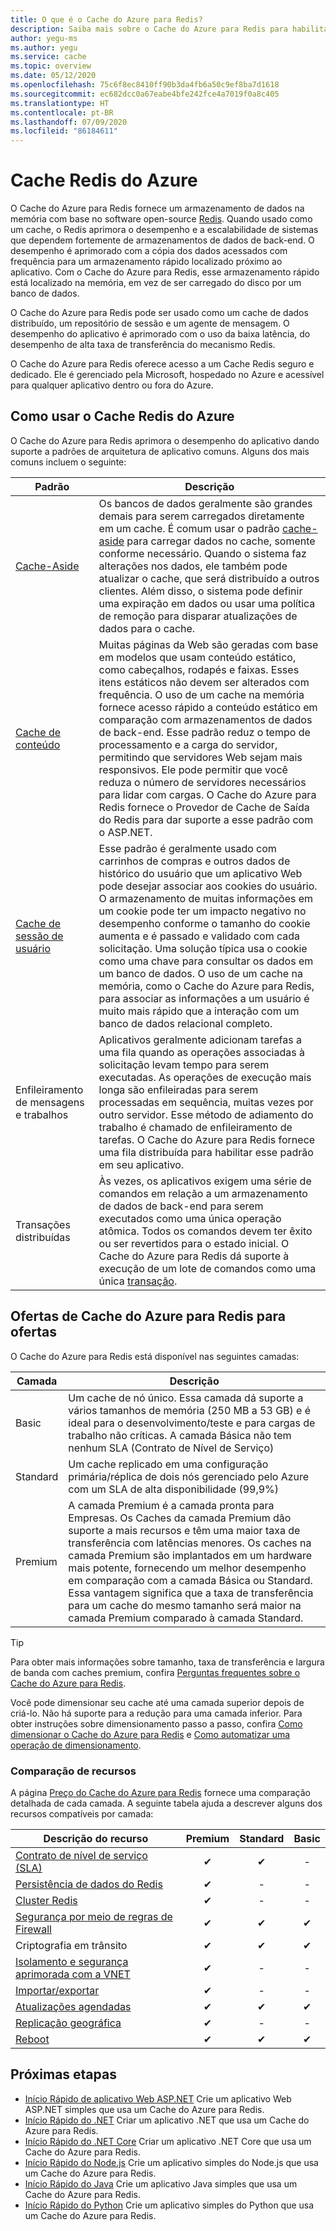 ```yaml
---
title: O que é o Cache do Azure para Redis?
description: Saiba mais sobre o Cache do Azure para Redis para habilitar cache-aside, armazenamento em cache de conteúdo, armazenamento em cache de sessão do usuário, enfileiramento de trabalhos e mensagens e transações distribuídas.
author: yegu-ms
ms.author: yegu
ms.service: cache
ms.topic: overview
ms.date: 05/12/2020
ms.openlocfilehash: 75c6f8ec8410ff90b3da4fb6a50c9ef8ba7d1618
ms.sourcegitcommit: ec682dcc0a67eabe4bfe242fce4a7019f0a8c405
ms.translationtype: HT
ms.contentlocale: pt-BR
ms.lasthandoff: 07/09/2020
ms.locfileid: "86184611"
---
```

# <a name="azure-cache-for-redis"></a>Cache Redis do Azure

O Cache do Azure para Redis fornece um armazenamento de dados na memória com base no software open-source [Redis](https://redis.io/). Quando usado como um cache, o Redis aprimora o desempenho e a escalabilidade de sistemas que dependem fortemente de armazenamentos de dados de back-end. O desempenho é aprimorado com a cópia dos dados acessados com frequência para um armazenamento rápido localizado próximo ao aplicativo. Com o Cache do Azure para Redis, esse armazenamento rápido está localizado na memória, em vez de ser carregado do disco por um banco de dados.

O Cache do Azure para Redis pode ser usado como um cache de dados distribuído, um repositório de sessão e um agente de mensagem. O desempenho do aplicativo é aprimorado com o uso da baixa latência, do desempenho de alta taxa de transferência do mecanismo Redis.

O Cache do Azure para Redis oferece acesso a um Cache Redis seguro e dedicado. Ele é gerenciado pela Microsoft, hospedado no Azure e acessível para qualquer aplicativo dentro ou fora do Azure.

## <a name="using-azure-cache-for-redis"></a>Como usar o Cache Redis do Azure

O Cache do Azure para Redis aprimora o desempenho do aplicativo dando suporte a padrões de arquitetura de aplicativo comuns. Alguns dos mais comuns incluem o seguinte:

| Padrão      | Descrição                                        |
| ------------ | -------------------------------------------------- |
| [Cache-Aside](cache-web-app-cache-aside-leaderboard.md) | Os bancos de dados geralmente são grandes demais para serem carregados diretamente em um cache. É comum usar o padrão [cache-aside](https://docs.microsoft.com/azure/architecture/patterns/cache-aside) para carregar dados no cache, somente conforme necessário. Quando o sistema faz alterações nos dados, ele também pode atualizar o cache, que será distribuído a outros clientes. Além disso, o sistema pode definir uma expiração em dados ou usar uma política de remoção para disparar atualizações de dados para o cache.|
| [Cache de conteúdo](cache-aspnet-output-cache-provider.md) | Muitas páginas da Web são geradas com base em modelos que usam conteúdo estático, como cabeçalhos, rodapés e faixas. Esses itens estáticos não devem ser alterados com frequência. O uso de um cache na memória fornece acesso rápido a conteúdo estático em comparação com armazenamentos de dados de back-end. Esse padrão reduz o tempo de processamento e a carga do servidor, permitindo que servidores Web sejam mais responsivos. Ele pode permitir que você reduza o número de servidores necessários para lidar com cargas. O Cache do Azure para Redis fornece o Provedor de Cache de Saída do Redis para dar suporte a esse padrão com o ASP.NET.|
| [Cache de sessão de usuário](cache-aspnet-session-state-provider.md) | Esse padrão é geralmente usado com carrinhos de compras e outros dados de histórico do usuário que um aplicativo Web pode desejar associar aos cookies do usuário. O armazenamento de muitas informações em um cookie pode ter um impacto negativo no desempenho conforme o tamanho do cookie aumenta e é passado e validado com cada solicitação. Uma solução típica usa o cookie como uma chave para consultar os dados em um banco de dados. O uso de um cache na memória, como o Cache do Azure para Redis, para associar as informações a um usuário é muito mais rápido que a interação com um banco de dados relacional completo. |
| Enfileiramento de mensagens e trabalhos | Aplicativos geralmente adicionam tarefas a uma fila quando as operações associadas à solicitação levam tempo para serem executadas. As operações de execução mais longa são enfileiradas para serem processadas em sequência, muitas vezes por outro servidor.  Esse método de adiamento do trabalho é chamado de enfileiramento de tarefas. O Cache do Azure para Redis fornece uma fila distribuída para habilitar esse padrão em seu aplicativo.|
| Transações distribuídas | Às vezes, os aplicativos exigem uma série de comandos em relação a um armazenamento de dados de back-end para serem executados como uma única operação atômica. Todos os comandos devem ter êxito ou ser revertidos para o estado inicial. O Cache do Azure para Redis dá suporte à execução de um lote de comandos como uma única [transação](https://redis.io/topics/transactions). |

## <a name="azure-cache-for-redis-offerings"></a>Ofertas de Cache do Azure para Redis para ofertas

O Cache do Azure para Redis está disponível nas seguintes camadas:

| Camada | Descrição |
|---|---|
Basic | Um cache de nó único. Essa camada dá suporte a vários tamanhos de memória (250 MB a 53 GB) e é ideal para o desenvolvimento/teste e para cargas de trabalho não críticas. A camada Básica não tem nenhum SLA (Contrato de Nível de Serviço) |
| Standard | Um cache replicado em uma configuração primária/réplica de dois nós gerenciado pelo Azure com um SLA de alta disponibilidade (99,9%) |
| Premium | A camada Premium é a camada pronta para Empresas. Os Caches da camada Premium dão suporte a mais recursos e têm uma maior taxa de transferência com latências menores. Os caches na camada Premium são implantados em um hardware mais potente, fornecendo um melhor desempenho em comparação com a camada Básica ou Standard. Essa vantagem significa que a taxa de transferência para um cache do mesmo tamanho será maior na camada Premium comparado à camada Standard. |

> [!TIP]
> Para obter mais informações sobre tamanho, taxa de transferência e largura de banda com caches premium, confira [Perguntas frequentes sobre o Cache do Azure para Redis](cache-faq.md#what-azure-cache-for-redis-offering-and-size-should-i-use).
>

Você pode dimensionar seu cache até uma camada superior depois de criá-lo. Não há suporte para a redução para uma camada inferior. Para obter instruções sobre dimensionamento passo a passo, confira [Como dimensionar o Cache do Azure para Redis](cache-how-to-scale.md) e [Como automatizar uma operação de dimensionamento](cache-how-to-scale.md#how-to-automate-a-scaling-operation).

### <a name="feature-comparison"></a>Comparação de recursos

A página [Preço do Cache do Azure para Redis](https://azure.microsoft.com/pricing/details/cache/) fornece uma comparação detalhada de cada camada. A seguinte tabela ajuda a descrever alguns dos recursos compatíveis por camada:

| Descrição do recurso | Premium | Standard | Basic |
| ------------------- | :-----: | :------: | :---: |
| [Contrato de nível de serviço (SLA)](https://azure.microsoft.com/support/legal/sla/cache/v1_0/) |✔|✔|-|
| [Persistência de dados do Redis](cache-how-to-premium-persistence.md) |✔|-|-|
| [Cluster Redis](cache-how-to-premium-clustering.md) |✔|-|-|
| [Segurança por meio de regras de Firewall](cache-configure.md#firewall) |✔|✔|✔|
| Criptografia em trânsito |✔|✔|✔|
| [Isolamento e segurança aprimorada com a VNET](cache-how-to-premium-vnet.md) |✔|-|-|
| [Importar/exportar](cache-how-to-import-export-data.md) |✔|-|-|
| [Atualizações agendadas](cache-administration.md#schedule-updates) |✔|✔|✔|
| [Replicação geográfica](cache-how-to-geo-replication.md) |✔|-|-|
| [Reboot](cache-administration.md#reboot) |✔|✔|✔|

## <a name="next-steps"></a>Próximas etapas

* [Início Rápido de aplicativo Web ASP.NET](cache-web-app-howto.md) Crie um aplicativo Web ASP.NET simples que usa um Cache do Azure para Redis.
* [Início Rápido do .NET](cache-dotnet-how-to-use-azure-redis-cache.md) Criar um aplicativo .NET que usa um Cache do Azure para Redis.
* [Início Rápido do .NET Core](cache-dotnet-core-quickstart.md) Criar um aplicativo .NET Core que usa um Cache do Azure para Redis.
* [Início Rápido do Node.js](cache-nodejs-get-started.md) Crie um aplicativo simples do Node.js que usa um Cache do Azure para Redis.
* [Início Rápido do Java](cache-java-get-started.md) Crie um aplicativo Java simples que usa um Cache do Azure para Redis.
* [Início Rápido do Python](cache-python-get-started.md) Crie um aplicativo simples do Python que usa um Cache do Azure para Redis.
